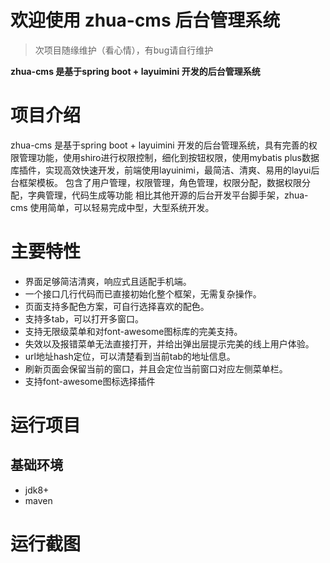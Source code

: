 # 欢迎使用 zhua-cms 后台管理系统

> 次项目随缘维护（看心情），有bug请自行维护

**zhua-cms 是基于spring boot + layuimini 开发的后台管理系统**

# 项目介绍

zhua-cms 是基于spring boot + layuimini 开发的后台管理系统，具有完善的权限管理功能，使用shiro进行权限控制，细化到按钮权限，使用mybatis plus数据库插件，实现高效快速开发，前端使用layuinimi，最简洁、清爽、易用的layui后台框架模板。
包含了用户管理，权限管理，角色管理，权限分配，数据权限分配，字典管理，代码生成等功能 相比其他开源的后台开发平台脚手架，zhua-cms 使用简单，可以轻易完成中型，大型系统开发。

# 主要特性

- 界面足够简洁清爽，响应式且适配手机端。
- 一个接口几行代码而已直接初始化整个框架，无需复杂操作。
- 页面支持多配色方案，可自行选择喜欢的配色。
- 支持多tab，可以打开多窗口。
- 支持无限级菜单和对font-awesome图标库的完美支持。
- 失效以及报错菜单无法直接打开，并给出弹出层提示完美的线上用户体验。
- url地址hash定位，可以清楚看到当前tab的地址信息。
- 刷新页面会保留当前的窗口，并且会定位当前窗口对应左侧菜单栏。
- 支持font-awesome图标选择插件

# 运行项目

## 基础环境
- jdk8+
- maven

# 运行截图

